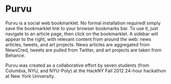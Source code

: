 Purvu
=====

Purvu is a social web bookmarklet.  No formal installation requiredl simply save the bookmarklet link to your browser bookmarks bar. To use it, just navigate to an article page, then click on the bookmarklet. A sidebar will appear to the right, with relevant content from around the web: news articles, tweets, and art projects. News articles are aggregated from NewsCred, tweets are pulled from Twitter, and art projects are taken from Behance.

Purvu was created as a collaborative effort by seven students (from Columbia, NYU, and NYU-Poly) at the HackNY Fall 2012 24-hour hackathon at New York University.
